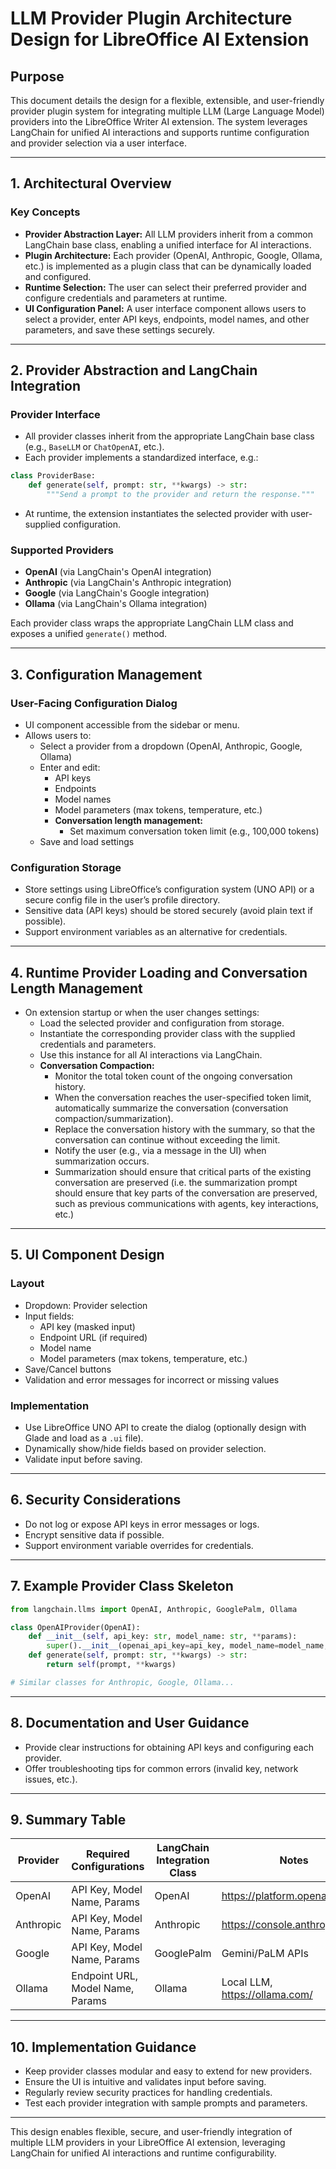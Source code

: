 # LLM Provider Plugin Architecture Design for LibreOffice AI Extension

## Purpose
This document details the design for a flexible, extensible, and user-friendly provider plugin system for integrating multiple LLM (Large Language Model) providers into the LibreOffice Writer AI extension. The system leverages LangChain for unified AI interactions and supports runtime configuration and provider selection via a user interface.

---

## 1. Architectural Overview

### Key Concepts
- **Provider Abstraction Layer:** All LLM providers inherit from a common LangChain base class, enabling a unified interface for AI interactions.
- **Plugin Architecture:** Each provider (OpenAI, Anthropic, Google, Ollama, etc.) is implemented as a plugin class that can be dynamically loaded and configured.
- **Runtime Selection:** The user can select their preferred provider and configure credentials and parameters at runtime.
- **UI Configuration Panel:** A user interface component allows users to select a provider, enter API keys, endpoints, model names, and other parameters, and save these settings securely.

---

## 2. Provider Abstraction and LangChain Integration

### Provider Interface
- All provider classes inherit from the appropriate LangChain base class (e.g., `BaseLLM` or `ChatOpenAI`, etc.).
- Each provider implements a standardized interface, e.g.:

```python
class ProviderBase:
    def generate(self, prompt: str, **kwargs) -> str:
        """Send a prompt to the provider and return the response."""
```

- At runtime, the extension instantiates the selected provider with user-supplied configuration.

### Supported Providers
- **OpenAI** (via LangChain's OpenAI integration)
- **Anthropic** (via LangChain's Anthropic integration)
- **Google** (via LangChain's Google integration)
- **Ollama** (via LangChain's Ollama integration)

Each provider class wraps the appropriate LangChain LLM class and exposes a unified `generate()` method.

---

## 3. Configuration Management


### User-Facing Configuration Dialog
- UI component accessible from the sidebar or menu.
- Allows users to:
    - Select a provider from a dropdown (OpenAI, Anthropic, Google, Ollama)
    - Enter and edit:
        - API keys
        - Endpoints
        - Model names
        - Model parameters (max tokens, temperature, etc.)
        - **Conversation length management:**
            - Set maximum conversation token limit (e.g., 100,000 tokens)
    - Save and load settings

### Configuration Storage
- Store settings using LibreOffice’s configuration system (UNO API) or a secure config file in the user’s profile directory.
- Sensitive data (API keys) should be stored securely (avoid plain text if possible).
- Support environment variables as an alternative for credentials.

---


## 4. Runtime Provider Loading and Conversation Length Management

- On extension startup or when the user changes settings:
    - Load the selected provider and configuration from storage.
    - Instantiate the corresponding provider class with the supplied credentials and parameters.
    - Use this instance for all AI interactions via LangChain.
    - **Conversation Compaction:**
        - Monitor the total token count of the ongoing conversation history.
        - When the conversation reaches the user-specified token limit, automatically summarize the conversation (conversation compaction/summarization).
        - Replace the conversation history with the summary, so that the conversation can continue without exceeding the limit.
        - Notify the user (e.g., via a message in the UI) when summarization occurs.
        - Summarization should ensure that critical parts of the existing conversation are preserved (i.e. the summarization prompt should ensure that key parts of the conversation are preserved, such as previous communications with agents, key interactions, etc.)

--- 

## 5. UI Component Design

### Layout
- Dropdown: Provider selection
- Input fields:
    - API key (masked input)
    - Endpoint URL (if required)
    - Model name
    - Model parameters (max tokens, temperature, etc.)
- Save/Cancel buttons
- Validation and error messages for incorrect or missing values

### Implementation
- Use LibreOffice UNO API to create the dialog (optionally design with Glade and load as a `.ui` file).
- Dynamically show/hide fields based on provider selection.
- Validate input before saving.

---

## 6. Security Considerations
- Do not log or expose API keys in error messages or logs.
- Encrypt sensitive data if possible.
- Support environment variable overrides for credentials.

---

## 7. Example Provider Class Skeleton

```python
from langchain.llms import OpenAI, Anthropic, GooglePalm, Ollama

class OpenAIProvider(OpenAI):
    def __init__(self, api_key: str, model_name: str, **params):
        super().__init__(openai_api_key=api_key, model_name=model_name, **params)
    def generate(self, prompt: str, **kwargs) -> str:
        return self(prompt, **kwargs)

# Similar classes for Anthropic, Google, Ollama...
```

---

## 8. Documentation and User Guidance
- Provide clear instructions for obtaining API keys and configuring each provider.
- Offer troubleshooting tips for common errors (invalid key, network issues, etc.).

---

## 9. Summary Table

| Provider   | Required Configurations             | LangChain Integration Class | Notes                                 |
|------------|------------------------------------|-----------------------------|---------------------------------------|
| OpenAI     | API Key, Model Name, Params        | OpenAI                      | https://platform.openai.com/          |
| Anthropic  | API Key, Model Name, Params        | Anthropic                   | https://console.anthropic.com/        |
| Google     | API Key, Model Name, Params        | GooglePalm                  | Gemini/PaLM APIs                      |
| Ollama     | Endpoint URL, Model Name, Params   | Ollama                      | Local LLM, https://ollama.com/        |

---

## 10. Implementation Guidance
- Keep provider classes modular and easy to extend for new providers.
- Ensure the UI is intuitive and validates input before saving.
- Regularly review security practices for handling credentials.
- Test each provider integration with sample prompts and parameters.

---

This design enables flexible, secure, and user-friendly integration of multiple LLM providers in your LibreOffice AI extension, leveraging LangChain for unified AI interactions and runtime configurability.